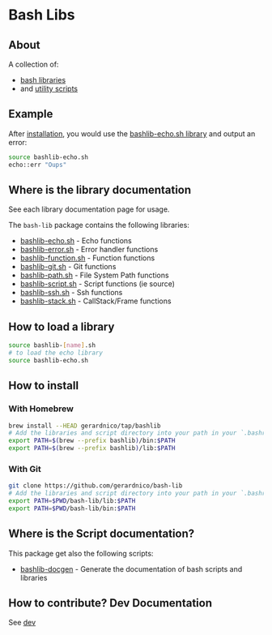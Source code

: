 # Bash Libs


## About

A collection of:
* [bash libraries](#where-is-the-library-documentation) 
* and [utility scripts](#where-is-the-script-documentation)

## Example

After [installation](#how-to-install), you would use the [bashlib-echo.sh library](docs/bashlib-echo.md) and output an error:
```bash
source bashlib-echo.sh
echo::err "Oups"
```


## Where is the library documentation

See each library documentation page for usage.

The `bash-lib` package contains the following libraries:

* [bashlib-echo.sh](docs/bashlib-echo.md) - Echo functions
* [bashlib-error.sh](docs/bashlib-error.md) - Error handler functions
* [bashlib-function.sh](docs/bashlib-function.md) - Function functions
* [bashlib-git.sh](docs/bashlib-git.md) - Git functions
* [bashlib-path.sh](docs/bashlib-path.md) - File System Path functions
* [bashlib-script.sh](docs/bashlib-script.md) - Script functions (ie source)
* [bashlib-ssh.sh](docs/bashlib-ssh.md) - Ssh functions
* [bashlib-stack.sh](docs/bashlib-stack.md) - CallStack/Frame functions




## How to load a library

```bash
source bashlib-[name].sh
# to load the echo library
source bashlib-echo.sh
```


## How to install


### With Homebrew

```bash
brew install --HEAD gerardnico/tap/bashlib
# Add the libraries and script directory into your path in your `.bashrc` file
export PATH=$(brew --prefix bashlib)/bin:$PATH
export PATH=$(brew --prefix bashlib)/lib:$PATH
```

### With Git

```bash
git clone https://github.com/gerardnico/bash-lib
# Add the libraries and script directory into your path in your `.bashrc` file
export PATH=$PWD/bash-lib/lib:$PATH
export PATH=$PWD/bash-lib/bin:$PATH
```

## Where is the Script documentation?

This package get also the following scripts:
* [bashlib-docgen](docs/bashlib-docgen.md) - Generate the documentation of bash scripts and libraries

## How to contribute? Dev Documentation

See [dev](dev/docs/dev.md)


